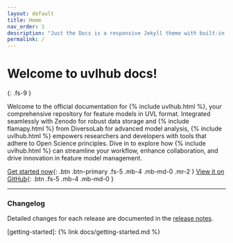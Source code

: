 ```yaml
---
layout: default
title: Home
nav_order: 1
description: "Just the Docs is a responsive Jekyll theme with built-in search that is easily customizable and hosted on GitHub Pages."
permalink: /
---
```



# Welcome to uvlhub docs!
{: .fs-9 }

Welcome to the official documentation for {% include uvlhub.html %}, your comprehensive repository for feature models in UVL format. Integrated seamlessly with Zenodo for robust data storage and {% include flamapy.html %} from DiversoLab for advanced model analysis, {% include uvlhub.html %} empowers researchers and developers with tools that adhere to Open Science principles. Dive in to explore how {% include uvlhub.html %} can streamline your workflow, enhance collaboration, and drive innovation in feature model management.

[Get started now](docs/getting-started){: .btn .btn-primary .fs-5 .mb-4 .mb-md-0 .mr-2 }
[View it on GitHub][uvlhub repo]{: .btn .fs-5 .mb-4 .mb-md-0 }


---

### Changelog

Detailed changes for each release are documented in the [release notes].

[^1]: The [source file for this page] uses all three markup languages.

[^2]: [It can take up to 10 minutes for changes to your site to publish after you push the changes to GitHub](https://docs.github.com/en/pages/setting-up-a-github-pages-site-with-jekyll/creating-a-github-pages-site-with-jekyll#creating-your-site).

[Jekyll]: https://jekyllrb.com
[Markdown]: https://daringfireball.net/projects/markdown/
[Liquid]: https://github.com/Shopify/liquid/wiki
[Front matter]: https://jekyllrb.com/docs/front-matter/
[Jekyll configuration]: https://jekyllrb.com/docs/configuration/
[source file for this page]: https://github.com/just-the-docs/just-the-docs/blob/main/index.md
[Just the Docs Template]: https://just-the-docs.github.io/just-the-docs-template/
[Just the Docs]: https://just-the-docs.com
[uvlhub repo]: https://github.com/diverso-lab/uvlhub
[Just the Docs README]: https://github.com/just-the-docs/just-the-docs/blob/main/README.md
[GitHub Pages]: https://pages.github.com/
[Template README]: https://github.com/just-the-docs/just-the-docs-template/blob/main/README.md
[GitHub Pages / Actions workflow]: https://github.blog/changelog/2022-07-27-github-pages-custom-github-actions-workflows-beta/

[use the template]: https://github.com/just-the-docs/just-the-docs-template/generate

[getting-started]: {% link docs/getting-started.md %}

[release notes]: https://github.com/diverso-lab/uvlhub/releases
